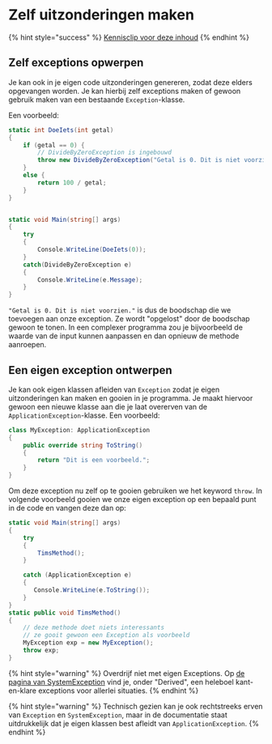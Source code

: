 # Zelf uitzonderingen maken

{% hint style="success" %}
[Kennisclip voor deze inhoud](https://youtu.be/EdiLIhxrgWM)
{% endhint %}

## Zelf exceptions opwerpen

Je kan ook in je eigen code uitzonderingen genereren, zodat deze elders opgevangen worden. Je kan hierbij zelf exceptions maken of gewoon gebruik maken van een bestaande `Exception`-klasse.

Een voorbeeld:

```csharp
static int DoeIets(int getal)
{
    if (getal == 0) {
        // DivideByZeroException is ingebouwd
        throw new DivideByZeroException("Getal is 0. Dit is niet voorzien.");
    }
    else {
        return 100 / getal;
    }
}


static void Main(string[] args)
{
    try
    {
        Console.WriteLine(DoeIets(0));
    }
    catch(DivideByZeroException e)
    {
        Console.WriteLine(e.Message);
    }
}
```

`"Getal is 0. Dit is niet voorzien."` is dus de boodschap die we toevoegen aan onze exception. Ze wordt "opgelost" door de boodschap gewoon te tonen. In een complexer programma zou je bijvoorbeeld de waarde van de input kunnen aanpassen en dan opnieuw de methode aanroepen.

## Een eigen exception ontwerpen

Je kan ook eigen klassen afleiden van `Exception` zodat je eigen uitzonderingen kan maken en gooien in je programma. Je maakt hiervoor gewoon een nieuwe klasse aan die je laat overerven van de `ApplicationException`-klasse. Een voorbeeld:

```csharp
class MyException: ApplicationException
{
    public override string ToString()
    {
        return "Dit is een voorbeeld.";
    }
}
```

Om deze exception nu zelf op te gooien gebruiken we het keyword `throw`. In volgende voorbeeld gooien we onze eigen exception op een bepaald punt in de code en vangen deze dan op:

```csharp
static void Main(string[] args)
{
    try
    {
        TimsMethod();
    }

    catch (ApplicationException e)
    {
       Console.WriteLine(e.ToString());
    }
}
static public void TimsMethod()
{
    // deze methode doet niets interessants
    // ze gooit gewoon een Exception als voorbeeld
    MyException exp = new MyException();
    throw exp;
}
```

{% hint style="warning" %}
Overdrijf niet met eigen Exceptions. Op [de pagina van SystemException](https://docs.microsoft.com/en-us/dotnet/api/system.systemexception?view=netcore-3.1) vind je, onder "Derived", een heleboel kant-en-klare exceptions voor allerlei situaties.
{% endhint %}

{% hint style="warning" %}
Technisch gezien kan je ook rechtstreeks erven van `Exception` en `SystemException`, maar in de documentatie staat uitdrukkelijk dat je eigen klassen best afleidt van `ApplicationException`.
{% endhint %}


